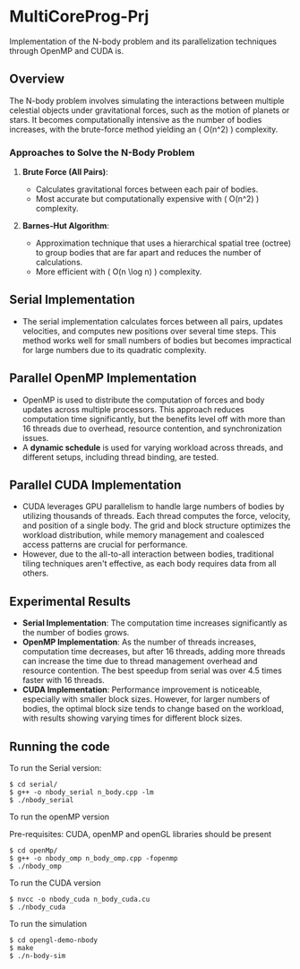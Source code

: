 # MultiCoreProg-Prj
Implementation of the N-body problem and its parallelization techniques through OpenMP and CUDA is.

## Overview
The N-body problem involves simulating the interactions between multiple celestial objects under gravitational forces, such as the motion of planets or stars. It becomes computationally intensive as the number of bodies increases, with the brute-force method yielding an \( O(n^2) \) complexity. 

### Approaches to Solve the N-Body Problem
1. **Brute Force (All Pairs)**:
   - Calculates gravitational forces between each pair of bodies.
   - Most accurate but computationally expensive with \( O(n^2) \) complexity.
   
2. **Barnes-Hut Algorithm**:
   - Approximation technique that uses a hierarchical spatial tree (octree) to group bodies that are far apart and reduces the number of calculations.
   - More efficient with \( O(n \log n) \) complexity.

## Serial Implementation
- The serial implementation calculates forces between all pairs, updates velocities, and computes new positions over several time steps. This method works well for small numbers of bodies but becomes impractical for large numbers due to its quadratic complexity.

## Parallel OpenMP Implementation
- OpenMP is used to distribute the computation of forces and body updates across multiple processors. This approach reduces computation time significantly, but the benefits level off with more than 16 threads due to overhead, resource contention, and synchronization issues.
- A **dynamic schedule** is used for varying workload across threads, and different setups, including thread binding, are tested.

## Parallel CUDA Implementation
- CUDA leverages GPU parallelism to handle large numbers of bodies by utilizing thousands of threads. Each thread computes the force, velocity, and position of a single body. The grid and block structure optimizes the workload distribution, while memory management and coalesced access patterns are crucial for performance.
- However, due to the all-to-all interaction between bodies, traditional tiling techniques aren't effective, as each body requires data from all others.
  
## Experimental Results
- **Serial Implementation**: The computation time increases significantly as the number of bodies grows.
- **OpenMP Implementation**: As the number of threads increases, computation time decreases, but after 16 threads, adding more threads can increase the time due to thread management overhead and resource contention. The best speedup from serial was over 4.5 times faster with 16 threads.
- **CUDA Implementation**: Performance improvement is noticeable, especially with smaller block sizes. However, for larger numbers of bodies, the optimal block size tends to change based on the workload, with results showing varying times for different block sizes.

## Running the code

To run the Serial version:
```
$ cd serial/
$ g++ -o nbody_serial n_body.cpp -lm
$ ./nbody_serial
```

To run the openMP version

Pre-requisites: CUDA, openMP and openGL libraries should be present
```
$ cd openMp/
$ g++ -o nbody_omp n_body_omp.cpp -fopenmp
$ ./nbody_omp
```

To run the CUDA version
```
$ nvcc -o nbody_cuda n_body_cuda.cu
$ ./nbody_cuda
```

To run the simulation
```
$ cd opengl-demo-nbody
$ make
$ ./n-body-sim
```

